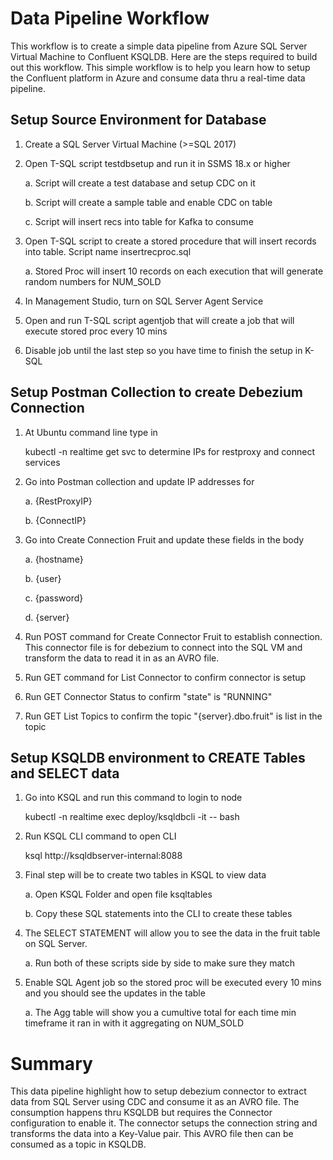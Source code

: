 # Data Pipeline Workflow
This workflow is to create a simple data pipeline from Azure SQL Server Virtual Machine to Confluent KSQLDB.  Here are the steps required to build out this workflow.  This simple workflow is to help you learn how to setup the Confluent platform in Azure and consume data thru a real-time data pipeline.

## Setup Source Environment for Database
1. Create a SQL Server Virtual Machine (>=SQL 2017)
1. Open T-SQL script testdbsetup and run it in SSMS 18.x or higher

    a. Script will create a test database and setup CDC on it
    
    b. Script will create a sample table and enable CDC on table
    
    c. Script will insert recs into table for Kafka to consume
1. Open T-SQL script to create a stored procedure that will insert records into table.  Script name insertrecproc.sql
    
    a. Stored Proc will insert 10 records on each execution that will generate random numbers for NUM_SOLD
1. In Management Studio, turn on SQL Server Agent Service
1. Open and run T-SQL script agentjob that will create a job that will execute stored proc every 10 mins
1. Disable job until the last step so you have time to finish the setup in K-SQL


## Setup Postman Collection to create Debezium Connection
1. At Ubuntu command line type in 
    
    kubectl -n realtime get svc to determine IPs for restproxy and connect services

1. Go into Postman collection and update IP addresses for 
    
    a. {RestProxyIP}
    
    b. {ConnectIP}

1. Go into Create Connection Fruit and update these fields in the body
    
    a. {hostname}
    
    b. {user}
    
    c. {password}
    
    d. {server}
1. Run POST command for Create Connector Fruit to establish connection. This connector file is for debezium to connect into the SQL VM and transform the data to read it in as an AVRO file.
1. Run GET command for List Connector to confirm connector is setup
1. Run GET Connector Status to confirm "state" is "RUNNING"
1. Run GET List Topics to confirm the topic "{server}.dbo.fruit" is list in the topic

## Setup KSQLDB environment to CREATE Tables and SELECT data
1. Go into KSQL and run this command to login to node 

    kubectl -n realtime exec deploy/ksqldbcli -it -- bash

1. Run KSQL CLI command to open CLI 

    ksql http://ksqldbserver-internal:8088

1. Final step will be to create two tables in KSQL to view data
    
    a. Open KSQL Folder and open file ksqltables
   
    b. Copy these SQL statements into the CLI to create these tables

1. The SELECT STATEMENT will allow you to see the data in the fruit table on SQL Server.
    
    a. Run both of these scripts side by side to make sure they match

1. Enable SQL Agent job so the stored proc will be executed every 10 mins and you should see the updates in the table
    
    a. The Agg table will show you a cumultive total for each time min timeframe it ran in with it aggregating on NUM_SOLD

# Summary
This data pipeline highlight how to setup debezium connector to extract data from SQL Server using CDC and consume it as an AVRO file.  The consumption happens thru KSQLDB but requires the Connector configuration to enable it.  The connector setups the connection string and transforms the data into a Key-Value pair.  This AVRO file then can be consumed as a topic in KSQLDB.